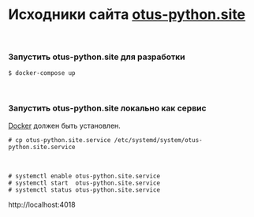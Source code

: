 # Исходники сайта [otus-python.site](https://otus-python.site)


<br/>

### Запустить otus-python.site для разработки

    $ docker-compose up


<br/>

### Запустить otus-python.site локально как сервис

<a href="https://sysadm.ru/linux/servers/containers/docker/install/">Docker</a> должен быть установлен.

    # cp otus-python.site.service /etc/systemd/system/otus-python.site.service

<br/>

    # systemctl enable otus-python.site.service
    # systemctl start  otus-python.site.service
    # systemctl status otus-python.site.service


http://localhost:4018


